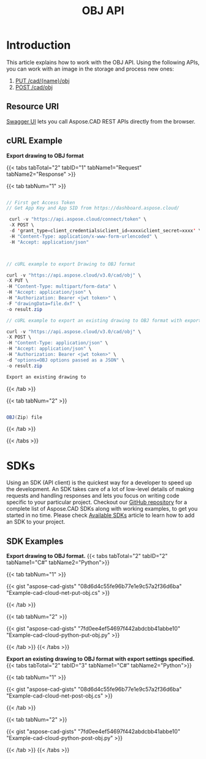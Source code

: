 ﻿---
title: "OBJ API"
type: docs
url: /working-with-aspose-cad-cloud-formats-api/obj/
weight: 190
---

# **Introduction**
This article explains how to work with the OBJ API. Using the following APIs, you can work with an image in the storage and process new ones:

1. [PUT /cad/{name}/obj](https://reference.aspose.cloud/cad/#!/Obj/PutDrawingObj)
1. [POST /cad/obj](https://reference.aspose.cloud/cad/#!/Obj/PostDrawingObj)

## **Resource URI**
[Swagger UI](https://reference.aspose.cloud/cad/) lets you call Aspose.CAD REST APIs directly from the browser.

## **cURL Example**
**Export drawing to OBJ format**

{{< tabs tabTotal="2" tabID="1" tabName1="Request" tabName2="Response" >}}

{{< tab tabNum="1" >}}

```java

// First get Access Token
// Get App Key and App SID from https://dashboard.aspose.cloud/

 curl -v "https://api.aspose.cloud/connect/token" \
 -X POST \
 -d 'grant_type=client_credentials&client_id=xxxx&client_secret=xxxx' \
 -H "Content-Type: application/x-www-form-urlencoded" \
 -H "Accept: application/json"



// cURL example to export Drawing to OBJ format

curl -v "https://api.aspose.cloud/v3.0/cad/obj" \
-X PUT \
-H "Content-Type: multipart/form-data" \
-H "Accept: application/json" \
-H "Authorization: Bearer <jwt token>" \
-F "drawingData=file.dxf" \
-o result.zip

// cURL example to export an existing drawing to OBJ format with export settings specified

curl -v "https://api.aspose.cloud/v3.0/cad/obj" \
-X POST \
-H "Content-Type: application/json" \
-H "Accept: application/json" \
-H "Authorization: Bearer <jwt token>" \
-d "options=OBJ options passed as a JSON" \
-o result.zip

Export an existing drawing to
```

{{< /tab >}}

{{< tab tabNum="2" >}}

```java

OBJ(Zip) file 

```

{{< /tab >}}

{{< /tabs >}}
            
# **SDKs**
Using an SDK (API client) is the quickest way for a developer to speed up the development. An SDK takes care of a lot of low-level details of making requests and handling responses and lets you focus on writing code specific to your particular project. Checkout our [GitHub repository](https://github.com/aspose-cad-cloud) for a complete list of Aspose.CAD SDKs along with working examples, to get you started in no time. Please check [Available SDKs](/cad/available-sdks/) article to learn how to add an SDK to your project.
## **SDK Examples**
**Export drawing to OBJ format.**
{{< tabs tabTotal="2" tabID="2" tabName1="C#" tabName2="Python">}}

{{< tab tabNum="1" >}}

{{< gist "aspose-cad-gists" "08d6d4c55fe96b77e1e9c57a2f36d6ba" "Example-cad-cloud-net-put-obj.cs" >}}

{{< /tab >}}

{{< tab tabNum="2" >}}

{{< gist "aspose-cad-gists" "7fd0ee4ef54697f442abdcbb41abbe10" "Example-cad-cloud-python-put-obj.py" >}}

{{< /tab >}}
{{< /tabs >}}


**Export an existing drawing to OBJ format with export settings specified.**
{{< tabs tabTotal="2" tabID="3" tabName1="C#" tabName2="Python">}}

{{< tab tabNum="1" >}}

{{< gist "aspose-cad-gists" "08d6d4c55fe96b77e1e9c57a2f36d6ba" "Example-cad-cloud-net-post-obj.cs" >}}

{{< /tab >}}

{{< tab tabNum="2" >}}

{{< gist "aspose-cad-gists" "7fd0ee4ef54697f442abdcbb41abbe10" "Example-cad-cloud-python-post-obj.py" >}}

{{< /tab >}}
{{< /tabs >}}
